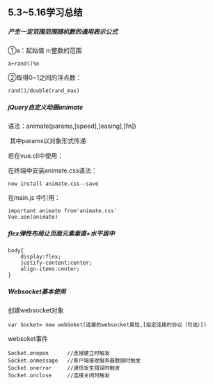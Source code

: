 ## 5.3~5.16学习总结

##### 产生一定范围范围随机数的通用表示公式

①a：起始值       n:整数的范围

```
a+rand()%n
```

②取得0~1之间的浮点数：

```
rand()/double(rand_max)
```

##### jQuery自定义动画animate

语法：animate(params,[speed],[easing],[fn])

​     其中params以对象形式传递

若在vue.cli中使用：

在终端中安装animate.css语法：

```
now install animate.css--save
```

在main.js 中引用：

```
important animate from'animate.css'
Vue.use(animate)
```

##### flex弹性布局让页面元素垂直+水平居中

```
body{
	display:flex;
	justify-content:center;
	align-items:center;
}
```

##### Websocket基本使用

创建websocket对象

```
var Socket= new webSoket(连接的websocket属性,[指定连接的协议（可选）])
```

websoket事件

```
Socket.onopen      //连接建立时触发
Socket.onmessage   //客户端接收服务器数据时触发
Socket.onerror     //通信发生错误时触发
Socket.onclose     //连接关闭时触发
```

